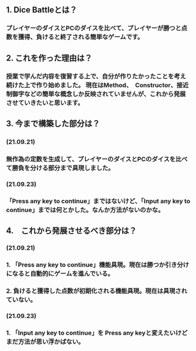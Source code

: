 ## 1. Dice Battleとは？　　
### プレイヤーのダイスとPCのダイスを比べて、プレイヤーが勝つと点数を獲得、負けると終了される簡単なゲームです。　　

## 2. これを作った理由は？　　
### 授業で学んだ内容を復習する上で、自分が作りたかったことを考え続けた上で作り始めました。 現在はMethod、　Constructor、接近制御字などの簡単な概念しか反映されていませんが、これから発展させていきたいと思います。　　

## 3. 今まで構築した部分は？
### (21.09.21)　
### 無作為の定数を生成して、プレイヤーのダイスとPCのダイスを比べて勝負を分ける部分まで具現しました。  
### (21.09.23)  
### 「Press any key to continue」まではないけど、「Input any key to continue」までは何とかした。なんか方法がないのかな。  

## 4.　これから発展させるべき部分は？　　
### (21.09.21)
### 1. 「Press any key to continue」機能具現。現在は勝つか引き分けになると自動的にゲームを進んでいる。  
### 2. 負けると獲得した点数が初期化される機能具現。現在は具現されていない。  
### (21.09.23)  
### 1. 「Input any key to continue」を Press any keyと変えたいけどまだ方法が思い浮かばない。

